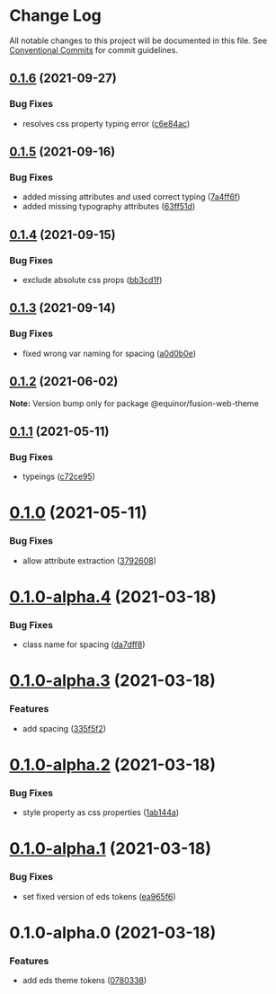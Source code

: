 # Change Log

All notable changes to this project will be documented in this file.
See [Conventional Commits](https://conventionalcommits.org) for commit guidelines.

## [0.1.6](https://github.com/equinor/fusion-web/compare/@equinor/fusion-web-theme@0.1.5...@equinor/fusion-web-theme@0.1.6) (2021-09-27)


### Bug Fixes

* resolves css property typing error ([c6e84ac](https://github.com/equinor/fusion-web/commit/c6e84acb052e84e6c2cd8b32397b35859bdb6446))





## [0.1.5](https://github.com/equinor/fusion-web/compare/@equinor/fusion-web-theme@0.1.4...@equinor/fusion-web-theme@0.1.5) (2021-09-16)


### Bug Fixes

* added missing attributes and used correct typing ([7a4ff6f](https://github.com/equinor/fusion-web/commit/7a4ff6fa0653a5ca989c6e2e16b55ad8461bd68b))
* added missing typography attributes ([63ff51d](https://github.com/equinor/fusion-web/commit/63ff51d5910a07af7c1503a6edd39f51a8ed06bb))





## [0.1.4](https://github.com/equinor/fusion-web/compare/@equinor/fusion-web-theme@0.1.3...@equinor/fusion-web-theme@0.1.4) (2021-09-15)


### Bug Fixes

* exclude absolute css props ([bb3cd1f](https://github.com/equinor/fusion-web/commit/bb3cd1f186e83ba1ac3c8088f4fdb6e5903b091f))





## [0.1.3](https://github.com/equinor/fusion-web/compare/@equinor/fusion-web-theme@0.1.2...@equinor/fusion-web-theme@0.1.3) (2021-09-14)


### Bug Fixes

* fixed wrong var naming for spacing ([a0d0b0e](https://github.com/equinor/fusion-web/commit/a0d0b0e1767a150bc2905cb4cb9fb253f845aa2b))





## [0.1.2](https://github.com/equinor/fusion-web/compare/@equinor/fusion-web-theme@0.1.1...@equinor/fusion-web-theme@0.1.2) (2021-06-02)

**Note:** Version bump only for package @equinor/fusion-web-theme





## [0.1.1](https://github.com/equinor/fusion-web/compare/@equinor/fusion-web-theme@0.1.0...@equinor/fusion-web-theme@0.1.1) (2021-05-11)


### Bug Fixes

* typeings ([c72ce95](https://github.com/equinor/fusion-web/commit/c72ce9596e055e3fb1a9be5e659ff0dd683750ff))





# [0.1.0](https://github.com/equinor/fusion-web/compare/@equinor/fusion-web-theme@0.1.0-alpha.4...@equinor/fusion-web-theme@0.1.0) (2021-05-11)


### Bug Fixes

* allow attribute extraction ([3792608](https://github.com/equinor/fusion-web/commit/379260833899bcf33af48643dcbda1b8fae8a699))





# [0.1.0-alpha.4](https://github.com/equinor/fusion-web/compare/@equinor/fusion-web-theme@0.1.0-alpha.3...@equinor/fusion-web-theme@0.1.0-alpha.4) (2021-03-18)


### Bug Fixes

* class name for spacing ([da7dff8](https://github.com/equinor/fusion-web/commit/da7dff8f02c16bfe10bc925677747ccd84133550))





# [0.1.0-alpha.3](https://github.com/equinor/fusion-web/compare/@equinor/fusion-web-theme@0.1.0-alpha.2...@equinor/fusion-web-theme@0.1.0-alpha.3) (2021-03-18)


### Features

* add spacing ([335f5f2](https://github.com/equinor/fusion-web/commit/335f5f2b571bda58fc419af5874bf778412b1add))





# [0.1.0-alpha.2](https://github.com/equinor/fusion-web/compare/@equinor/fusion-web-theme@0.1.0-alpha.1...@equinor/fusion-web-theme@0.1.0-alpha.2) (2021-03-18)


### Bug Fixes

* style property as css properties ([1ab144a](https://github.com/equinor/fusion-web/commit/1ab144a0264e3319053d8645541aa40fa7fe0d64))





# [0.1.0-alpha.1](https://github.com/equinor/fusion-web/compare/@equinor/fusion-web-theme@0.1.0-alpha.0...@equinor/fusion-web-theme@0.1.0-alpha.1) (2021-03-18)


### Bug Fixes

* set fixed version of eds tokens ([ea965f6](https://github.com/equinor/fusion-web/commit/ea965f62953d7955c14c094a0ce1ab65507eae80))





# 0.1.0-alpha.0 (2021-03-18)


### Features

* add eds theme tokens ([0780338](https://github.com/equinor/fusion-web/commit/07803389f64f886df9a5e67024b064a45d326edc))
